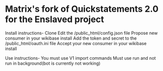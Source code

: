# Matrix's fork of Quickstatements 2.0 for the Enslaved project

Install instructions-
Clone
Edit the /public_html/config.json file
Propose new consumer in your wikibase install
Add the token and secret to the /public_html/oauth.ini file
Accept your new consumer in your wikibase install

Use instructions-
You must use V1 import commands
Must use run and not run in background(bot is currently not working)